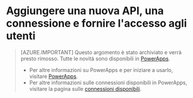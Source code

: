 <properties
	pageTitle="Aggiungere o creare una nuova API e concedere autorizzazioni agli utenti in PowerApps | Microsoft Azure"
	description="Aggiungere, creare e configurare una nuova API, una connessione o un profilo di connessione e assegnare autorizzazioni e diritti con l’accesso degli utenti nel portale di Azure"
	services=""
    suite="powerapps"
	documentationCenter="" 
	authors="MandiOhlinger"
	manager="dwrede"
	editor=""/>

<tags
   ms.service="powerapps"
   ms.devlang="na"
   ms.topic="article"
   ms.tgt_pltfrm="na"
   ms.workload="na" 
   ms.date="05/02/2016"
   ms.author="litran"/>


# Aggiungere una nuova API, una connessione e fornire l'accesso agli utenti

> [AZURE.IMPORTANT] Questo argomento è stato archiviato e verrà presto rimosso. Tutte le novità sono disponibili in [PowerApps](https://powerapps.microsoft.com).
> 
> - Per altre informazioni su PowerApps e per iniziare a usarlo, visitare [PowerApps](https://powerapps.microsoft.com).  
> - Per altre informazioni sulle connessioni disponibili in PowerApps, visitare la pagina sulle [connessioni disponibili](https://powerapps.microsoft.com/tutorials/connections-list/). 

<!--Archived
APIs exist within an [app service environment](powerapps-get-started-azure-portal.md). APIs can be created from the available APIs for PowerApps, from API apps hosted in your app service environment, or from Swagger 2.0. There are many pre-built APIs available that can easily be added to your PowerApps. You can also upload your own API in JSON format or Swagger 2.0. 

This topic:

- Lists the steps to add an API to PowerApps, and give users within your company permissions to use the API, including changing its properties.
- Lists the steps to add a connection to your API, and give users within your company permissions to use the connection.


#### Prerequisites to get started

- Enable [PowerApps in your Azure subscription](powerapps-get-started-azure-portal.md).
- Create an [App Service environment](powerapps-get-started-azure-portal.md).
- Create an API using any of the following methods:  
	- Create a [Microsoft managed API or an IT managed API](powerapps-register-from-available-apis.md).
	- Create an API hosted within [your App Service Environment](powerapps-register-api-hosted-in-app-service.md).
	- Create using a [Swagger 2.0 API definition](powerapps-register-existing-api-from-api-definition.md).


## Give users access to the API
Now that the API is created and added to your app service environment, it's time to give users within your company the permissions to use it. 

1. In PowerApps, select **Manage APIs**, and select your API. For example, if you created a *MS Power BI* API, select it to open its blade. Select **API user access**:  
![][1]  

2. Select **Add** to add users, and select the rights. When done, select **Add** to save your changes. The Users or Groups count increases in the **API user access** window.


## Add a new connection to your API
The next step is to create the "connection" to your API, which is kind of like a connection string. This allows the API to successfully connect to your "backend" system. For PowerApps Enterprise public preview, only SQL Server's connection can be added and configured. More are being added. 

- [Create SQL Server's connection](powerapps-create-api-sqlserver.md)

## Give users runtime access to the connection
Now give users within your company permissions to use the connection.

1. Open your API, select **Connections**, and then select your specific connection. This opens a new blade that lists your connection name at the top. 
2. In this new blade, select **Connection user access**.  In the following example, the **Hybrid Tunnel** connection is selected. The new blade opens and this is where you select **Connection user access**:  
![][2]
  
3. In **Connection user access**, select **Add**, and then select the permission you want to give:  
![][3]
  
4. Add your user or group. Select **Add** to save your changes.

Now that users have permissions to the API and its connection, your users can add these APIs to their apps created in PowerApps. Specifically: 

- Users can see the API listed under **Available Connections** in PowerApps.
- Users can see the connection under **My Connections** in PowerApps.


## Delete an API
You can also delete an API you previously added. In PowerApps, select the **Manage APIs**, select the API, and select **Delete**:  
![][4]


## Summary and next steps
In this topic, you:

- Added an API and gave users within your company the rights to use it. You can also use these steps to manage the runtime access at any time. For example, if userA leaves your company, you can use the Azure portal to easily remove this user's permissions. Same scenario if a UserB joins your company.
- Added a connection (which is similar to a connection string). This step lets the API hosted in Azure to connect to your system, like an on-premises SQL Server. You also gave users within your company permissions to use the connection. 
- You worked with different blades, depending on the task. To add a connection, you open the API and use its blade. To grant user access, you open the API or the connection, depending on what you're giving access. 
- You can also delete any of the APIs you create within your app service environment.

Next, you can [manage and monitor your PowerApps](powerapps-manage-monitor-usage.md).
-->


[1]: ./media/powerapps-manage-api-connection-user-access/apiuseraccess.png
[2]: ./media/powerapps-manage-api-connection-user-access/connectionuseraccess.png
[3]: ./media/powerapps-manage-api-connection-user-access/selectpermission.png
[4]: ./media/powerapps-manage-api-connection-user-access/deleteapi.png

<!---HONumber=AcomDC_0504_2016-->